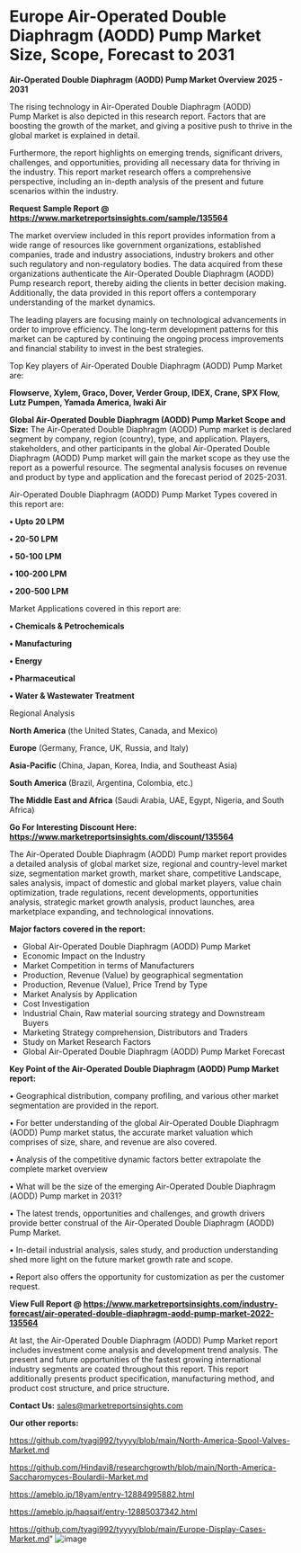 # Europe Air-Operated Double Diaphragm (AODD) Pump Market Size, Scope, Forecast to 2031

<Strong> Air-Operated Double Diaphragm (AODD) Pump Market Overview 2025 - 2031</strong>

The rising technology in Air-Operated Double Diaphragm (AODD) Pump Market is also depicted in this research report. Factors that are boosting the growth of the market, and giving a positive push to thrive in the global market is explained in detail.

Furthermore, the report highlights on emerging trends, significant drivers, challenges, and opportunities, providing all necessary data for thriving in the industry. This report market research offers a comprehensive perspective, including an in-depth analysis of the present and future scenarios within the industry.

<strong>Request Sample Report @ <a href=https://www.marketreportsinsights.com/sample/135564>https://www.marketreportsinsights.com/sample/135564</a></strong>

The market overview included in this report provides information from a wide range of resources like government organizations, established companies, trade and industry associations, industry brokers and other such regulatory and non-regulatory bodies. The data acquired from these organizations authenticate the Air-Operated Double Diaphragm (AODD) Pump research report, thereby aiding the clients in better decision making. Additionally, the data provided in this report offers a contemporary understanding of the market dynamics.

The leading players are focusing mainly on technological advancements in order to improve efficiency. The long-term development patterns for this market can be captured by continuing the ongoing process improvements and financial stability to invest in the best strategies.

Top Key players of Air-Operated Double Diaphragm (AODD) Pump Market are:

<strong>Flowserve, Xylem, Graco, Dover, Verder Group, IDEX, Crane, SPX Flow, Lutz Pumpen, Yamada America, Iwaki Air</strong>

<strong><b>Global Air-Operated Double Diaphragm (AODD) Pump Market Scope and Size:</b></strong>
The Air-Operated Double Diaphragm (AODD) Pump market is declared segment by company, region (country), type, and application. Players, stakeholders, and other participants in the global Air-Operated Double Diaphragm (AODD) Pump market will gain the market scope as they use the report as a powerful resource. The segmental analysis focuses on revenue and product by type and application and the forecast period of 2025-2031.

Air-Operated Double Diaphragm (AODD) Pump Market Types covered in this report are:

<strong>• Upto 20 LPM

• 20-50 LPM

• 50-100 LPM

• 100-200 LPM

• 200-500 LPM</strong>

Market Applications covered in this report are:

<strong>• Chemicals & Petrochemicals

• Manufacturing

• Energy

• Pharmaceutical

• Water & Wastewater Treatment</strong> 

Regional Analysis

<strong>North America</strong> (the United States, Canada, and Mexico)

<strong>Europe</strong> (Germany, France, UK, Russia, and Italy)

<strong>Asia-Pacific</strong> (China, Japan, Korea, India, and Southeast Asia)

<strong>South America</strong> (Brazil, Argentina, Colombia, etc.)

<strong>The Middle East and Africa</strong> (Saudi Arabia, UAE, Egypt, Nigeria, and South Africa)

<strong>Go For Interesting Discount Here: <a href=https://www.marketreportsinsights.com/discount/135564>https://www.marketreportsinsights.com/discount/135564</a></strong>

The Air-Operated Double Diaphragm (AODD) Pump market report provides a detailed analysis of global market size, regional and country-level market size, segmentation market growth, market share, competitive Landscape, sales analysis, impact of domestic and global market players, value chain optimization, trade regulations, recent developments, opportunities analysis, strategic market growth analysis, product launches, area marketplace expanding, and technological innovations.

<strong><b>Major factors covered in the report:</b></strong>
<ul>
  <li>Global Air-Operated Double Diaphragm (AODD) Pump Market </li>
  <li>Economic Impact on the Industry</li>
  <li>Market Competition in terms of Manufacturers</li>
  <li>Production, Revenue (Value) by geographical segmentation</li>
  <li>Production, Revenue (Value), Price Trend by Type</li>
  <li>Market Analysis by Application</li>
  <li>Cost Investigation</li>
  <li>Industrial Chain, Raw material sourcing strategy and Downstream Buyers</li>
  <li>Marketing Strategy comprehension, Distributors and Traders</li>
  <li>Study on Market Research Factors</li>
  <li>Global Air-Operated Double Diaphragm (AODD) Pump Market Forecast</li>
</ul>

<strong><b>Key Point of the Air-Operated Double Diaphragm (AODD) Pump Market report:</b></strong>

• Geographical distribution, company profiling, and various other market segmentation are provided in the report.

• For better understanding of the global Air-Operated Double Diaphragm (AODD) Pump market status, the accurate market valuation which comprises of size, share, and revenue are also covered.

• Analysis of the competitive dynamic factors better extrapolate the complete market overview

• What will be the size of the emerging Air-Operated Double Diaphragm (AODD) Pump market in 2031?

• The latest trends, opportunities and challenges, and growth drivers provide better construal of the Air-Operated Double Diaphragm (AODD) Pump Market.

• In-detail industrial analysis, sales study, and production understanding shed more light on the future market growth rate and scope.

• Report also offers the opportunity for customization as per the customer request.

<strong><b>View Full Report @ <a href=https://www.marketreportsinsights.com/industry-forecast/air-operated-double-diaphragm-aodd-pump-market-2022-135564>https://www.marketreportsinsights.com/industry-forecast/air-operated-double-diaphragm-aodd-pump-market-2022-135564</a></b></strong>


At last, the Air-Operated Double Diaphragm (AODD) Pump Market report includes investment come analysis and development trend analysis. The present and future opportunities of the fastest growing international industry segments are coated throughout this report. This report additionally presents product specification, manufacturing method, and product cost structure, and price structure.

<strong>Contact Us:</strong>
sales@marketreportsinsights.com

<strong>Our other reports:</strong>

<a href=https://github.com/tyagi992/tyyyy/blob/main/North-America-Spool-Valves-Market.md>https://github.com/tyagi992/tyyyy/blob/main/North-America-Spool-Valves-Market.md</a>

<a href=https://github.com/Hindavi8/researchgrowth/blob/main/North-America-Saccharomyces-Boulardii-Market.md>https://github.com/Hindavi8/researchgrowth/blob/main/North-America-Saccharomyces-Boulardii-Market.md</a>

<a href=https://ameblo.jp/18yam/entry-12884995882.html>https://ameblo.jp/18yam/entry-12884995882.html</a>

<a href=https://ameblo.jp/haqsaif/entry-12885037342.html>https://ameblo.jp/haqsaif/entry-12885037342.html</a>

<a href=https://github.com/tyagi992/tyyyy/blob/main/Europe-Display-Cases-Market.md>https://github.com/tyagi992/tyyyy/blob/main/Europe-Display-Cases-Market.md</a>"
![image](https://github.com/user-attachments/assets/82233105-3d05-4012-b663-aff7234cf676)

